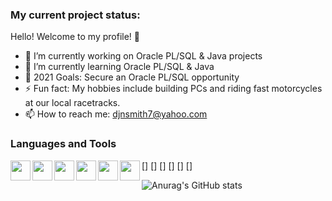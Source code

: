 ### My current project status:

Hello! Welcome to my profile! 🤝

- 🔭 I’m currently working on Oracle PL/SQL & Java projects
- 🌱 I’m currently learning Oracle PL/SQL & Java
- 🥅 2021 Goals: Secure an Oracle PL/SQL opportunity 
- ⚡ Fun fact: My hobbies include building PCs and riding fast motorcycles at our local racetracks.
- 📫 How to reach me: djnsmith7@yahoo.com

### Languages and Tools

[<img align="left" img height="32" width="32" src="https://cdn.jsdelivr.net/npm/simple-icons@v4/icons/oracle.svg" />]
[<img align="left" img height="32" width="32" src="https://cdn.jsdelivr.net/npm/simple-icons@v4/icons/java.svg" />]
[<img align="left" img height="32" width="32" src="https://cdn.jsdelivr.net/npm/simple-icons@v4/icons/eclipseide.svg" />]
[<img align="left" img height="32" width="32" src="https://cdn.jsdelivr.net/npm/simple-icons@v4/icons/visualstudiocode.svg" />]
[<img align="left" img height="32" width="32" src="https://cdn.jsdelivr.net/npm/simple-icons@v4/icons/microsoftoffice.svg" />]
[<img align="left" img height="32" width="32" src="https://cdn.jsdelivr.net/npm/simple-icons@v4/icons/googlesheets.svg" />]
  
![Anurag's GitHub stats](https://github-readme-stats.vercel.app/api?username=djnsmith7&theme=tokyonight&show_icons=true)
